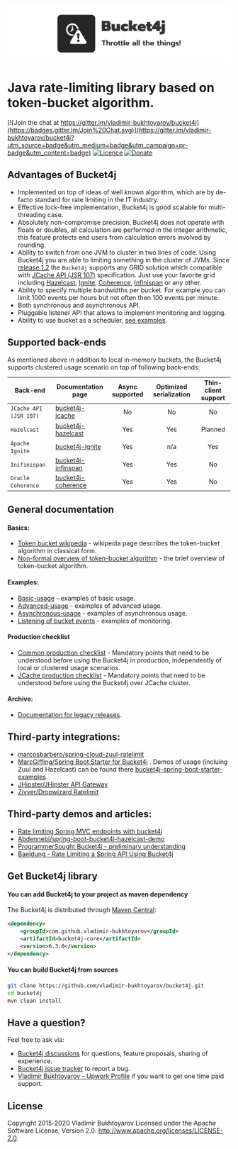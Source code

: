 ![](/doc-pages/white-logo.png)

# Java rate-limiting library based on token-bucket algorithm.
[![Join the chat at https://gitter.im/vladimir-bukhtoyarov/bucket4j](https://badges.gitter.im/Join%20Chat.svg)](https://gitter.im/vladimir-bukhtoyarov/bucket4j?utm_source=badge&utm_medium=badge&utm_campaign=pr-badge&utm_content=badge)
[![Licence](https://img.shields.io/hexpm/l/plug.svg)](https://github.com/vladimir-bukhtoyarov/bucket4j/blob/master/LICENSE)
[![Donate](https://img.shields.io/badge/Donate-PayPal-green.svg)](https://www.paypal.com/cgi-bin/webscr?cmd=_s-xclick&hosted_button_id=BCY8T8GHTT5T4)

## Advantages of Bucket4j
* Implemented on top of ideas of well known algorithm, which are by de-facto standard for rate limiting in the IT industry.
* Effective lock-free implementation, Bucket4j is good scalable for multi-threading case.
* Absolutely non-compromise precision, Bucket4j does not operate with floats or doubles, all calculation are performed in the integer arithmetic,
this feature protects end users from calculation errors involved by rounding.
* Ability to switch from one JVM to cluster in two lines of code. Using Bucket4j you are able to limiting something in the cluster of JVMs.
Since [release 1.2](https://github.com/vladimir-bukhtoyarov/bucket4j/releases/tag/1.2.0) the ```Bucket4j``` supports any GRID solution which compatible with [JCache API (JSR 107)](https://www.jcp.org/en/jsr/detail?id=107) specification.
Just use your favorite grid including [Hazelcast](http://hazelcast.com/products/hazelcast/), [Ignite](https://ignite.apache.org/), [Coherence](http://www.oracle.com/technetwork/middleware/coherence/overview/index.html), [Infinispan](http://infinispan.org/) or any other.
* Ability to specify multiple bandwidths per bucket. For example you can limit 1000 events per hours but not often then 100 events per minute.
* Both synchronous and asynchronous API.
* Pluggable listener API that allows to implement monitoring and logging.
* Ability to use bucket as a scheduler, [see examples](https://github.com/vladimir-bukhtoyarov/bucket4j/blob/4.0/doc-pages/basic-usage.md#example-2---using-bucket-as-scheduler).

## Supported back-ends
As mentioned above in addition to local in-memory buckets, the Bucket4j supports clustered usage scenario on top of following back-ends:
 
| Back-end                   | Documentation page                                  | Async supported | Optimized serialization | Thin-client support |
| -------------------------- | --------------------------------------------------- | :-------------: | :-------------:         | :-------------:     |
| ```JCache API (JSR 107)``` | [bucket4j-jcache](doc-pages/jcache-usage.md)        | No              | No                      | No                  |
| ```Hazelcast```            | [bucket4j-hazelcast](doc-pages/hazelcast.md)        | Yes             | Yes                     | Planned             |
| ```Apache Ignite```        | [bucket4j-ignite](doc-pages/ignite.md)              | Yes             | n/a                     | Yes                 |
| ```Inifinispan```          | [bucket4j-infinspan](doc-pages/infinispan.md)       | Yes             | Yes                     | No                  |
| ```Oracle Coherence```     | [bucket4j-coherence](doc-pages/coherence.md)        | Yes             | Yes                     | No                  |

## General documentation
#### Basics:
* [Token bucket wikipedia](https://en.wikipedia.org/wiki/Token_bucket) - wikipedia page describes the token-bucket algorithm in classical form.
* [Non-formal overview of token-bucket algorithm](doc-pages/token-bucket-brief-overview.md) - the brief overview of token-bucket algorithm.

#### Examples:
* [Basic-usage](doc-pages/basic-usage.md) - examples of basic usage.
* [Advanced-usage](doc-pages/advanced-usage.md) - examples of advanced usage.
* [Asynchronous-usage](doc-pages/asynchronous.md) - examples of asynchronous usage.
* [Listening of bucket events](doc-pages/listener.md) - examples of monitoring.

#### Production checklist
* [Common production checklist](doc-pages/production-generic-checklist.md) - Mandatory points that need to be understood before using the Bucket4j in production, independently of local or clustered usage scenarios.
* [JCache production checklist](doc-pages/production-jcache-checklist.md) - Mandatory points that need to be understood before using the Bucket4j over JCache cluster.

#### Archive:
* [Documentation for legacy releases](doc-pages/archive-links.md).

## Third-party integrations:
* [marcosbarbero/spring-cloud-zuul-ratelimit](https://github.com/marcosbarbero/spring-cloud-zuul-ratelimit)
* [MarcGiffing/Spring Boot Starter for Bucket4j](https://github.com/MarcGiffing/bucket4j-spring-boot-starter) . Demos of usage (incluing Zuul and Hazelcast) can be found there [bucket4j-spring-boot-starter-examples](https://github.com/MarcGiffing/bucket4j-spring-boot-starter-examples).
* [JHipster/JHipster API Gateway](https://jhipster.github.io/api-gateway/#rate_limiting)
* [Zivver/Dropwizard Ratelimit](https://github.com/zivver/dropwizard-ratelimit)

## Third-party demos and articles:
* [Rate limiting Spring MVC endpoints with bucket4j](https://golb.hplar.ch/2019/08/rate-limit-bucket4j.html)
* [Abdennebi/spring-boot-bucket4j-hazelcast-demo](https://github.com/Abdennebi/spring-boot-bucket4j-hazelcast-demo)
* [ProgrammerSought Bucket4j - preliminary understanding](http://www.programmersought.com/article/2524209291/)
* [Baeldung - Rate Limiting a Spring API Using Bucket4j](https://www.baeldung.com/spring-bucket4j)

## Get Bucket4j library
#### You can add Bucket4j to your project as maven dependency
The Bucket4j is distributed through [Maven Central](http://search.maven.org/):
```xml
<dependency>
    <groupId>com.github.vladimir-bukhtoyarov</groupId>
    <artifactId>bucket4j-core</artifactId>
    <version>6.3.0</version>
</dependency>
``` 
#### You can build Bucket4j from sources
```bash
git clone https://github.com/vladimir-bukhtoyarov/bucket4j.git
cd bucket4j
mvn clean install
```

## Have a question?
Feel free to ask via:
* [Bucket4j discussions](https://github.com/vladimir-bukhtoyarov/bucket4j/discussions) for questions, feature proposals, sharing of experience.
* [Bucket4j issue tracker](https://github.com/vladimir-bukhtoyarov/bucket4j/issues/new) to report a bug.
* [Vladimir Bukhtoyarov - Upwork Profile](https://www.upwork.com/freelancers/~013d8e02a32ffdd5f5) if you want to get one time paid support. 

## License
Copyright 2015-2020 Vladimir Bukhtoyarov
Licensed under the Apache Software License, Version 2.0: <http://www.apache.org/licenses/LICENSE-2.0>.